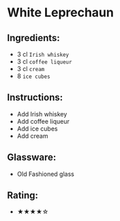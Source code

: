 # White Leprechaun

## Ingredients:
- 3 cl `Irish whiskey`
- 3 cl `coffee liqueur`
- 3 cl `cream`
- 8 `ice cubes`

## Instructions:
- Add Irish whiskey
- Add coffee liqueur
- Add ice cubes
- Add cream

## Glassware:
- Old Fashioned glass

## Rating:
- ★★★★☆